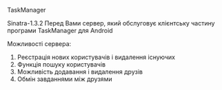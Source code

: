 TaskManager

Sinatra-1.3.2
Перед Вами сервер, який обслуговує клієнтську частину програми TaskManager для Android

Можливості сервера:
1. Реєстрація нових користувачів і видалення існуючих
2. Функція пошуку користувачів
3. Можливість додавання і видалення друзів
4. Обмін завданнями між друзями
